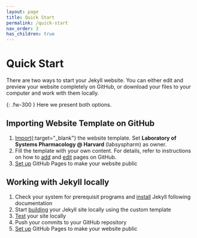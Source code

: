```yaml
---
layout: page
title: Quick Start
permalink: /quick-start
nav_order: 3
has_children: true
---
```

# Quick Start

There are two ways to start your Jekyll website. You can either edit and preview your website completely on GitHub, or download your files to your computer and work with them locally. 

{: .fw-300 }
Here we present both options.

## Importing Website Template on GitHub

1. [Import](https://github.com/new/import){:target="_blank"} the website template. Set **Laboratory of Systems Pharmacology @ Harvard** (labsyspharm) as owner.
2. Fill the template with your own content. For details, refer to instructions on how to [add](./import-template.md#adding-pages-on-github) and [edit](./import-template.md#editing-pages-on-github) pages on GitHub.
3. [Set up](./import-template#setting-up-github-pages) GitHub Pages to make your website public

## Working with Jekyll locally

1. Check your system for prerequisit programs and [install](./local-setup.md#installing-jekyll) Jekyll following documentation
2. Start [building](./local-setup.md#setting-up-a-website-to-be-hosted-on-github) your Jekyll site locally using the custom template
3. [Test](./local-setup.md#testing-site-locally) your site locally
4. Push your commits to your GitHub repository
5. [Set up](./import-template#setting-up-github-pages) GitHub Pages to make your website public
